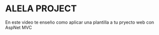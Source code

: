 # ALELA PROJECT
En este video te enseño como aplicar una plantilla a tu pryecto web con AspNet MVC


